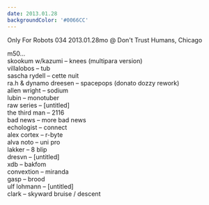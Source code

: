 ```yaml
---
date: 2013.01.28
backgroundColor: '#0066CC'
---
```


Only For Robots 034 2013.01.28mo @ Don't Trust Humans, Chicago  

m50...  
skookum w/kazumi – knees (multipara version)  
villalobos – tub  
sascha rydell – cette nuit  
ra.h & dynamo dreesen – spacepops (donato dozzy rework)  
allen wright – sodium  
lubin – monotuber  
raw series – \[untitled\]  
the third man – 2116  
bad news – more bad news  
echologist – connect  
alex cortex – r-byte  
alva noto – uni pro  
lakker – 8 blip  
dresvn – \[untitled\]  
xdb – bakfom  
convextion – miranda  
gasp – brood  
ulf lohmann – \[untitled\]  
clark – skyward bruise / descent